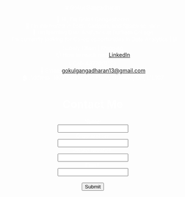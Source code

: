 <div style="background-image: url('C:\Users\gokul\OneDrive'); background-size: cover; padding: 20px; color: white; text-align: center;">
# Gokul Gangadharan
    
👋 Hi, I’m Gokul Gangadharan<br>
👀 I’m interested in Tech, Gadgets, and Space science<br>
🌱 I’m learning Data Analytics at Durham College<br>
📈 I'm currently looking for Co-op opportunities in Data Analytics | BI | Supply Chain | Shipping<br>
📫 How to reach me: <a href="https://linkedin.com/in/gokul-gangadharan-gg13">LinkedIn</a><br>
📞 Cell: 4377997153<br>
📧 Email: gokulgangadharan13@gmail.com<br>
🏠 Address: 1973 Secretariat Place, Oshawa, ON, L1L1C7

<!DOCTYPE html>
<html lang="en">
<head>
    <meta charset="UTF-8">
    <meta name="viewport" content="width=device-width, initial-scale=1.0">
    <title>Contact Form</title>
</head>
<body>
    <h1>Contact Me</h1>
    <form action="submit.php" method="POST">
        <label for="name">Name:</label><br>
        <input type="text" id="name" name="name"><br>
        <label for="organization">Organization:</label><br>
        <input type="text" id="organization" name="organization"><br>
        <label for="phone">Phone Number:</label><br>
        <input type="tel" id="phone" name="phone"><br>
        <label for="email">Email:</label><br>
        <input type="email" id="email" name="email"><br><br>
        <input type="submit" value="Submit">
    </form>
</body>
</html>
